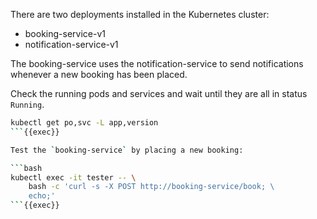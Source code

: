 There are two deployments installed in the Kubernetes cluster:
- booking-service-v1
- notification-service-v1

The booking-service uses the notification-service to send notifications whenever a new booking has been placed.

Check the running pods and services and wait until they are all in status `Running`.

```bash
kubectl get po,svc -L app,version
```{{exec}}

Test the `booking-service` by placing a new booking:

```bash
kubectl exec -it tester -- \
    bash -c 'curl -s -X POST http://booking-service/book; \
    echo;'
```{{exec}}
